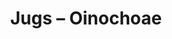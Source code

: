 ---
label: 
title: "Jugs – Oinochoae"
order: 810
layout: table-of-contents
presentation: grid
outputs: [ html ]
---